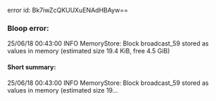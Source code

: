 error id: Bk7iwZcQKUUXuENAdHBAyw==
### Bloop error:

25/06/18 00:43:00 INFO MemoryStore: Block broadcast_59 stored as values in memory (estimated size 19.4 KiB, free 4.5 GiB)
#### Short summary: 

25/06/18 00:43:00 INFO MemoryStore: Block broadcast_59 stored as values in memory (estimated size 19...